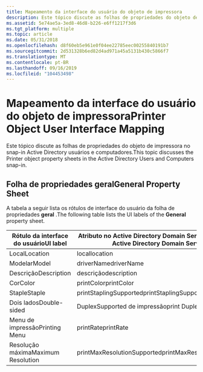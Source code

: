 ```yaml
---
title: Mapeamento da interface do usuário do objeto de impressora
description: Este tópico discute as folhas de propriedades do objeto de impressora no snap-in Active Directory usuários e computadores.
ms.assetid: 5e74ae5a-3ed8-46d8-b226-e6ff1217f3d6
ms.tgt_platform: multiple
ms.topic: article
ms.date: 05/31/2018
ms.openlocfilehash: d8f60eb5e961e0f04ee22785eec00255840191b7
ms.sourcegitcommit: 2d531328b6ed82d4ad971a45a5131b430c5866f7
ms.translationtype: MT
ms.contentlocale: pt-BR
ms.lasthandoff: 09/16/2019
ms.locfileid: "104453498"
---
```

# <a name="printer-object-user-interface-mapping"></a><span data-ttu-id="e7b18-103">Mapeamento da interface do usuário do objeto de impressora</span><span class="sxs-lookup"><span data-stu-id="e7b18-103">Printer Object User Interface Mapping</span></span>

<span data-ttu-id="e7b18-104">Este tópico discute as folhas de propriedades do objeto de impressora no snap-in Active Directory usuários e computadores.</span><span class="sxs-lookup"><span data-stu-id="e7b18-104">This topic discusses the Printer object property sheets in the Active Directory Users and Computers snap-in.</span></span>

## <a name="general-property-sheet"></a><span data-ttu-id="e7b18-105">Folha de propriedades geral</span><span class="sxs-lookup"><span data-stu-id="e7b18-105">General Property Sheet</span></span>

<span data-ttu-id="e7b18-106">A tabela a seguir lista os rótulos de interface do usuário da folha de propriedades **geral** .</span><span class="sxs-lookup"><span data-stu-id="e7b18-106">The following table lists the UI labels of the **General** property sheet.</span></span>



| <span data-ttu-id="e7b18-107">Rótulo da interface do usuário</span><span class="sxs-lookup"><span data-stu-id="e7b18-107">UI label</span></span>           | <span data-ttu-id="e7b18-108">Atributo no Active Directory Domain Services</span><span class="sxs-lookup"><span data-stu-id="e7b18-108">Attribute in Active Directory Domain Services</span></span> |
|--------------------|-----------------------------------------------|
| <span data-ttu-id="e7b18-109">Local</span><span class="sxs-lookup"><span data-stu-id="e7b18-109">Location</span></span>           | <span data-ttu-id="e7b18-110">local</span><span class="sxs-lookup"><span data-stu-id="e7b18-110">location</span></span>                                      |
| <span data-ttu-id="e7b18-111">Modelar</span><span class="sxs-lookup"><span data-stu-id="e7b18-111">Model</span></span>              | <span data-ttu-id="e7b18-112">driverName</span><span class="sxs-lookup"><span data-stu-id="e7b18-112">driverName</span></span>                                    |
| <span data-ttu-id="e7b18-113">Descrição</span><span class="sxs-lookup"><span data-stu-id="e7b18-113">Description</span></span>        | <span data-ttu-id="e7b18-114">descrição</span><span class="sxs-lookup"><span data-stu-id="e7b18-114">description</span></span>                                   |
| <span data-ttu-id="e7b18-115">Cor</span><span class="sxs-lookup"><span data-stu-id="e7b18-115">Color</span></span>              | <span data-ttu-id="e7b18-116">printColor</span><span class="sxs-lookup"><span data-stu-id="e7b18-116">printColor</span></span>                                    |
| <span data-ttu-id="e7b18-117">Staple</span><span class="sxs-lookup"><span data-stu-id="e7b18-117">Staple</span></span>             | <span data-ttu-id="e7b18-118">printStaplingSupported</span><span class="sxs-lookup"><span data-stu-id="e7b18-118">printStaplingSupported</span></span>                        |
| <span data-ttu-id="e7b18-119">Dois lados</span><span class="sxs-lookup"><span data-stu-id="e7b18-119">Double-sided</span></span>       | <span data-ttu-id="e7b18-120">DuplexSupported de impressão</span><span class="sxs-lookup"><span data-stu-id="e7b18-120">print DuplexSupported</span></span>                         |
| <span data-ttu-id="e7b18-121">Menu de impressão</span><span class="sxs-lookup"><span data-stu-id="e7b18-121">Printing Menu</span></span>      | <span data-ttu-id="e7b18-122">printRate</span><span class="sxs-lookup"><span data-stu-id="e7b18-122">printRate</span></span>                                     |
| <span data-ttu-id="e7b18-123">Resolução máxima</span><span class="sxs-lookup"><span data-stu-id="e7b18-123">Maximum Resolution</span></span> | <span data-ttu-id="e7b18-124">printMaxResolutionSupported</span><span class="sxs-lookup"><span data-stu-id="e7b18-124">printMaxResolutionSupported</span></span>                   |



 

 

 




